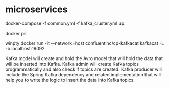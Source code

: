 # microservices
docker-compose -f common.yml -f kafka_cluster.yml up.

docker ps

winpty docker run -it --network=host confluentinc/cp-kafkacat kafkacat -L -b localhost:19092


  Kafka model will create and hold the Avro model that will hold the data that will be inserted into Kafka.
  Kafka admin will create Kafka topics programmatically and also check if topics are created.
  Kafka producer will include the Spring Kafka dependency and related implementation that will help you to write the logic to insert the data into Kafka topics.
